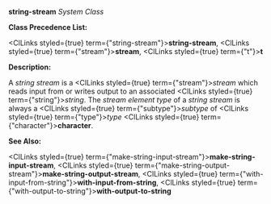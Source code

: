 **string-stream** *System Class* 



**Class Precedence List:** 



<ClLinks styled={true} term={"string-stream"}><b>string-stream</b></ClLinks>, <ClLinks styled={true} term={"stream"}><b>stream</b></ClLinks>, <ClLinks styled={true} term={"t"}><b>t</b></ClLinks> 



**Description:** 



A *string stream* is a <ClLinks styled={true} term={"stream"}><i>stream</i></ClLinks> which reads input from or writes output to an associated <ClLinks styled={true} term={"string"}><i>string</i></ClLinks>. The *stream element type* of a *string stream* is always a <ClLinks styled={true} term={"subtype"}><i>subtype</i></ClLinks> of <ClLinks styled={true} term={"type"}><i>type</i></ClLinks> <ClLinks styled={true} term={"character"}><b>character</b></ClLinks>. 



**See Also:** 



<ClLinks styled={true} term={"make-string-input-stream"}><b>make-string-input-stream</b></ClLinks>, <ClLinks styled={true} term={"make-string-output-stream"}><b>make-string-output-stream</b></ClLinks>, <ClLinks styled={true} term={"with-input-from-string"}><b>with-input-from-string</b></ClLinks>, <ClLinks styled={true} term={"with-output-to-string"}><b>with-output-to-string</b></ClLinks> 



